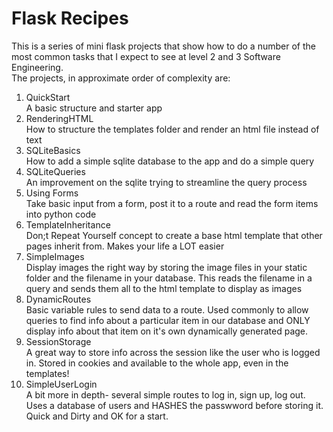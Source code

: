 # Flask Recipes  
  
This is a series of mini flask projects that show how to do a number of the most common tasks that I expect to see at level 2 and 3 Software Engineering.  
The projects, in approximate order of complexity are:  
1. QuickStart  
A basic structure and starter app
2. RenderingHTML  
How to structure the templates folder and render an html file instead of text
3. SQLiteBasics  
How to add a simple sqlite database to the app and do a simple query
4. SQLiteQueries  
An improvement on the sqlite trying to streamline the query process
5. Using Forms  
Take basic input from a form, post it to a route and read the form items into python code
6. TemplateInheritance  
Don;t Repeat Yourself concept to create a base html template that other pages inherit from. Makes your life a LOT easier
7. SimpleImages  
Display images the right way by storing the image files in your static folder and the filename in your database. This reads the filename in a query and sends them all to the html template to display as images
8. DynamicRoutes  
Basic variable rules to send data to a route. Used commonly to allow queries to find info about a particular item in our database and ONLY display info about that item on it's own dynamically generated page.
9. SessionStorage  
A great way to store info across the session like the user who is logged in. Stored in cookies and available to the whole app, even in the templates!
10. SimpleUserLogin  
A bit more in depth- several simple routes to log in, sign up, log out. Uses a database of users and HASHES the passwword before storing it. Quick and Dirty and OK for a start.